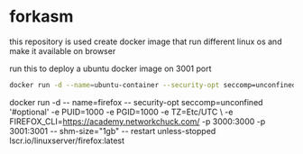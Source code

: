 # forkasm
this repository is used create docker image that run different linux os and make it available on browser 

run this to deploy a ubuntu docker image on 3001 port   
```bash
docker run -d --name=ubuntu-container --security-opt seccomp=unconfined -e PUID=1000 -e PGID=1000 -e TZ=Etc/UTC -e SUBFOLDER=/ -e TITLE="Ubuntu Container" -p 3011:3000 -p 3009:3001 --device /dev/dri:/dev/dri --shm-size="1gb" --restart unless-stopped ubuntu-custom
```
docker run -d -- name=firefox -- security-opt seccomp=unconfined '#optional' -e PUID=1000 -e PGID=1000 -e TZ=Etc/UTC \ -e FIREFOX_CLI=https://academy.networkchuck.com/ -p 3000:3000 -p 3001:3001 -- shm-size="1gb" -- restart unless-stopped lscr.io/linuxserver/firefox:latest
```